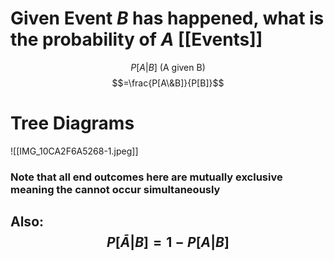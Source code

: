# Given Event $B$ has happened, what is the probability of $A$ [[Events]]
$$P[A|B]\text{ (A given B)}$$
$$=\frac{P[A\&B]}{P[B]}$$
# Tree Diagrams
![[IMG_10CA2F6A5268-1.jpeg]]

### Note that all end outcomes here are mutually exclusive meaning the cannot occur simultaneously
## Also:$$P[\bar A|B]=1-P[A|B]$$
